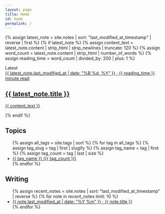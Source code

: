 ```yaml
---
layout: page
title: Home
id: home
permalink: /
---
```

{% assign latest_note = site.notes | sort: "last_modified_at_timestamp" | reverse | first %}
{% if latest_note %}
  {% assign content_text = latest_note.content | strip_html | strip_newlines | truncate: 120 %}
  {% assign word_count = latest_note.content | strip_html | number_of_words %}
  {% assign reading_time = word_count | divided_by: 200 | plus: 1 %}

  <div class="latest-section">
    <div class="latest-label">Latest</div>
    <a href="{{ site.baseurl }}{{ latest_note.url }}" class="latest-card">
      <div class="latest-meta">
        <span class="latest-date">{{ latest_note.last_modified_at | date: "%B %d, %Y" }}</span>
        <span class="latest-separator">·</span>
        <span class="latest-reading-time">{{ reading_time }} minute read</span>
      </div>
      <h2 class="latest-title">{{ latest_note.title }}</h2>
      <p class="latest-preview">{{ content_text }}</p>
    </a>
  </div>
{% endif %}
<h2 id="topics">Topics</h2>
<div class="topics-section">
  <ul class="topics-list">
    {% assign all_tags = site.tags | sort %}
    {% for tag in all_tags %}
      {% assign tag_slug = tag | first | slugify %}
      {% assign tag_name = tag | first %}
      {% assign tag_count = tag | last | size %}
      <li class="topic-item">
        <a href="{{ site.baseurl }}/tags/{{ tag_slug }}/" class="topic-link">
          <span class="topic-name">{{ tag_name }}</span>
          <span class="topic-count">({{ tag_count }})</span>
        </a>
      </li>
    {% endfor %}
  </ul>
</div>

<h2 id="writing">Writing</h2>
  <ul>
    {% assign recent_notes = site.notes | sort: "last_modified_at_timestamp" | reverse %}
    {% for note in recent_notes limit: 10 %}
    <li>
      <a class="internal-link" href="{{ site.baseurl }}{{ note.url }}">
        <span class="article-date">{{ note.last_modified_at | date: "%Y %m" }}</span>
        <span class="article-separator">·</span>
        <span class="article-title">{{ note.title }}</span>
      </a>
    </li>
    {% endfor %}
  </ul>

